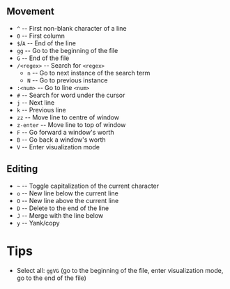 ## Movement
- `^` -- First non-blank character of a line
- `0` -- First column
- `$`/`A` -- End of the line
- `gg` -- Go to the beginning of the file
- `G` -- End of the file
- `/<regex>` -- Search for `<regex>`
  - `n` -- Go to next instance of the search term
  - `N` -- Go to previous instance
- `:<num>` -- Go to line `<num>`
- `#` -- Search for word under the cursor
- `j` -- Next line
- `k` -- Previous line
- `zz` -- Move line to centre of window
- `z-enter` -- Move line to top of window
- `F` -- Go forward a window's worth
- `B` -- Go back a window's worth
- `V` -- Enter visualization mode

## Editing
- `~` -- Toggle capitalization of the current character
- `o` -- New line below the current line
- `O` -- New line above the current line
- `D` -- Delete to the end of the line
- `J` -- Merge with the line below
- `y` -- Yank/copy


# Tips
- Select all: `ggVG` (go to the beginning of the file, enter visualization mode, go to the end of the file)

